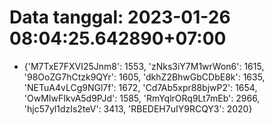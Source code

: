 # Data tanggal: 2023-01-26 08:04:25.642890+07:00

* {'M7TxE7FXVI25Jnm8': 1553, 'zNks3iY7M1wrWon6': 1615, '98OoZG7hCtzk9QYr': 1605, 'dkhZ2BhwGbCDbE8k': 1635, 'NETuA4vLCg9NGl7f': 1672, 'Cd7Ab5xpr88bjwP2': 1654, 'OwMIwFIkvA5d9PJd': 1585, 'RmYqlrORq9Lt7mEb': 2966, 'hjc57yl1dzIs2teV': 3413, 'RBEDEH7uIY9RCQY3': 2020}
